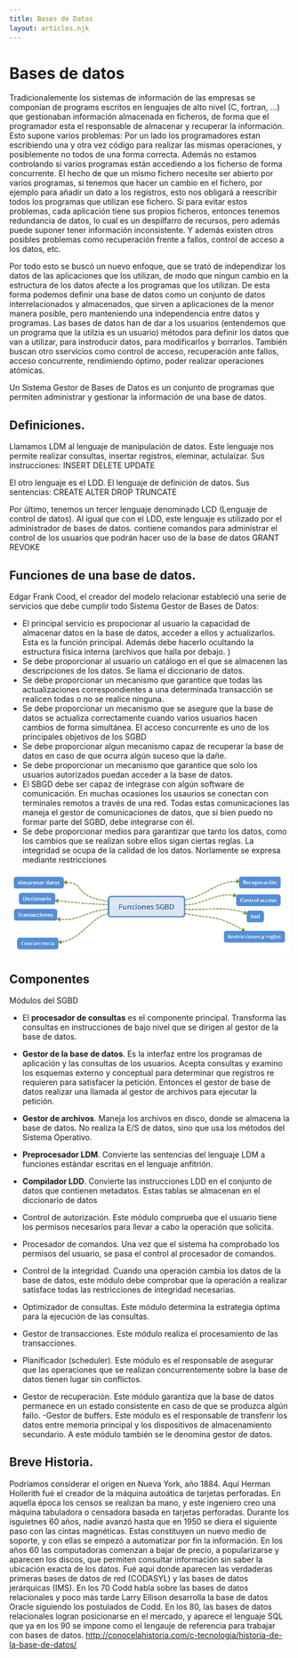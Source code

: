```yaml
---
title: Bases de Datos
layout: articles.njk
---
```


# Bases de datos

Tradicionalemente los sistemas de información de las empresas se componían de programs escritos en lenguajes de alto nivel (C, fortran, ...) que gestionaban información almacenada en ficheros, de forma que el programador esta el responsable de almacenar y recuperar la información. Esto supone varios problemas: 
Por un lado los programadores estan escribiendo una y otra vez código para realizar las mismas operaciones, y posiblemente no todos de una forma correcta. 
Además no estamos controlando si varios programas están accediendo a los ficherso de forma concurrente. 
El hecho de que un mismo fichero necesite ser abierto por varios programas, si tenemos que hacer un cambio en el fichero, por ejemplo para añadir un dato a los registros, esto nos obligará a reescribir todos los programas que utilizan ese fichero. 
Si para evitar estos problemas, cada aplicación tiene sus propios ficheros, entonces tenemos redundancia de datos, lo cual es un despilfarro de recursos, pero además puede suponer tener información inconsistente. 
Y además existen otros posibles problemas como recuperación frente a fallos, control de acceso a los datos, etc. 

Por todo esto se buscó un nuevo enfoque, que se trató de independizar los datos de las aplicaciones que los utilizan, de modo que ningun cambio en la estructura de los datos afecte a los programas que los utilizan. De esta forma podemos definir una base de datos como un conjunto de datos interrelacionados y almacenados, que sirven a aplicaciones de la menor manera posible, pero manteniendo una independencia entre datos y programas. 
Las bases de datos han de dar a los usuarios (entendemos que un programa que la utilzia es un usuario) métodos para definir los datos que van a utilizar, para instroducir datos, para modificarlos y borrarlos. También buscan otro sservicios como control de acceso, recuperación ante fallos, acceso concurrente, rendimiendo óptimo, poder realizar operaciones atómicas. 

Un Sistema Gestor de Bases de Datos es un conjunto de programas que permiten administrar y gestionar la información de una base de datos. 
## Definiciones. 

Llamamos LDM al lenguaje de manipulación de datos. Este lenguaje nos permite realizar consultas, insertar registros, eleminar, actulaizar. Sus instrucciones: 
INSERT
DELETE
UPDATE


El otro lenguaje es el LDD. El lenguaje de definición de datos. Sus sentencias: 
CREATE
ALTER
DROP
TRUNCATE

Por último, tenemos un tercer lenguaje denominado LCD (Lenguaje de control de datos). Al igual que con el LDD, este lenguaje es utilizado por el administrador de bases de datos. contiene comandos para administrar el control de los usuarios que podrán hacer uso de la base de datos
GRANT
REVOKE

## Funciones de una base de datos. 
Edgar Frank Cood, el creador del modelo relacionar estableció una serie de servicios que debe cumplir todo Sistema Gestor de Bases de Datos: 

- El principal servicio es propocionar al usuario la capacidad de almacenar datos en la base de datos, acceder a ellos y actualizarlos. Esta es la función principal. Además debe hacerlo ocultando la estructura física interna (archivos que halla por debajo. ) 
- Se debe proporcionar al usuario un catálogo en el que se almacenen las descripciones de los datos. Se llama el diccionario de datos. 
- Se debe proporcionar un mecanismo que garantice que todas las actualizaciones correspondientes a una determinada transacción se realicen todas o no se realice ninguna. 
- Se debe proporcionar un mecanismo que se asegure que la base de datos se actualiza correctamente cuando varios usuarios hacen cambios de forma simultánea. El acceso concurrente es uno de los principales objetivos de los SGBD
- Se debe proporcionar algun mecanismo capaz de recuperar la base de datos en caso de que ocurra algún suceso que la dañe.
- Se debe proporcionar un mecanismo que garantice que solo los usuarios autorizados puedan acceder a la base de datos. 
- El SBGD debe ser capaz de integrase con algún software de comunicación. En muchas ocasiones los usaurios se conectan con terminales remotos a través de una red. Todas estas comunicaciones las maneja el gestor de comunicaciones de datos, que si bien puedo no formar parte del SGBD, debe integrarse con él. 
- Se debe proporcionar medios para garantizar que tanto los datos, como los cambios que se realizan sobre ellos sigan ciertas reglas. La integridad se ocupa de la calidad de los datos. Norlamente se expresa mediante restricciones

![Funciones](img/funciones.jpg "Funciones SGBD")


## Componentes

Módulos del SGBD
- El **procesador de consultas** es el componente principal. Transforma las consultas en instrucciones de bajo nivel que se dirigen al gestor de la base de datos. 
- **Gestor de la base de datos**. Es la interfaz entre los programas de aplicación y las consultas de los usuarios. Acepta consultas y examino los esquemas externo y conceptual para determinar que registros re requieren para satisfacer la petición. Entonces el gestor de base de datos realizar una llamada al gestor de archivos para ejecutar la petición. 
- **Gestor de archivos**. Maneja los archivos en disco, donde se almacena la base de datos. No realiza la E/S de datos, sino que usa los métodos del Sistema Operativo. 
- **Preprocesador LDM**.  Convierte las sentencias del lenguaje LDM a funciones estándar escritas en el lenguaje anfitrión. 
- **Compilador LDD**. Convierte las instrucciones LDD en el conjunto de datos que contienen metadatos. Estas tablas se almacenan en el diccionario de datos

- Control de autorización. Este módulo comprueba que el usuario tiene los permisos necesarios para llevar a cabo la operación que solicita.
- Procesador de comandos. Una vez que el sistema ha comprobado los permisos del usuario, se pasa el control al procesador de comandos.
- Control de la integridad. Cuando una operación cambia los datos de la base de datos, este módulo debe comprobar que la operación a realizar satisface todas las restricciones de integridad necesarias.
- Optimizador de consultas. Este módulo determina la estrategia óptima para la ejecución de las consultas.
- Gestor de transacciones. Este módulo realiza el procesamiento de las transacciones.
- Planificador (scheduler). Este módulo es el responsable de asegurar que las operaciones que se realizan concurrentemente sobre la base de datos tienen lugar sin conflictos.
- Gestor de recuperación. Este módulo garantiza que la base de datos permanece en un estado consistente en caso de que se produzca algún fallo.
-Gestor de buffers. Este módulo es el responsable de transferir los datos entre memoria principal y los dispositivos de almacenamiento secundario. A este módulo también se le denomina gestor de datos.

## Breve Historia. 
Podríamos considerar el origen en Nueva York, año 1884. Aquí Herman Hollerith fué el creador de la máquina autoática de tarjetas perforadas. En aquella época los censos se realizan ba mano, y este ingeniero creo una máquina tabuladora o censadora basada en tarjetas perforadas. Durante los isguietnes 60 años, nadie avanzó hasta que en 1950 se diera el siguiente paso con las cintas magnéticas. Estas constituyen un nuevo medio de soporte, y con ellas se empezó a automatizar por fin la información. 
En los años 60 las computadoras comenzan a bajar de precio, a popularizarse y aparecen los discos, que permiten consultar información sin saber la ubicación exacta de los datos. Fué aquí donde aparecen las verdaderas primeras bases de datos de red (CODASYL) y las bases de datos jerárquicas (IMS). 
En los 70 Codd habla sobre las bases de datos relacionales y poco más tarde Larry Ellison desarrolla la base de datos Oracle siguiendo los postulados de Codd. 
En los 80, las bases de datos relacionales logran posicionarse en el mercado, y aparece el lenguaje SQL que ya en los 90 se impone como el lengauje de referencia para trabajar con bases de datos. 
http://conocelahistoria.com/c-tecnologia/historia-de-la-base-de-datos/
